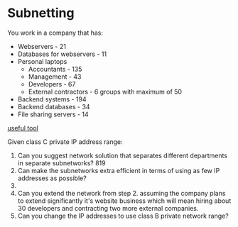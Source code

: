 # Subnetting

You work in a company that has:
- Webservers - 21
- Databases for webservers - 11
- Personal laptops
   - Accountants - 135
   - Management - 43
   - Developers - 67
   - External contractors - 6 groups with maximum of 50
- Backend systems - 194
- Backend databases - 34
- File sharing servers - 14

[useful tool](https://www.davidc.net/sites/default/subnets/subnets.html)

Given class C private IP address range:
1. Can you suggest network solution that separates different departments in separate subnetworks? 819
2. Can make the subnetworks extra efficient in terms of using as few IP addresses as possible?
3. 
4. Can you extend the network from step 2. assuming the company plans to extend significantly it's website business which will mean hiring about 30 developers and contracting two more external companies.
5. Can you change the IP addresses to use class B private network range?